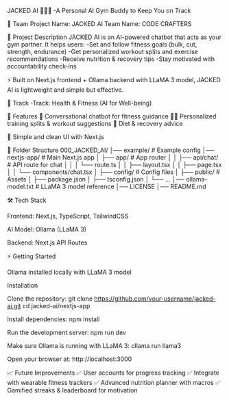 JACKED AI 🏋️‍♂️🤖
-A Personal AI Gym Buddy to Keep You on Track


👥 Team
Project Name: JACKED AI
Team Name: CODE CRAFTERS


📌 Project Description
JACKED AI is an AI-powered chatbot that acts as your gym partner.
It helps users:
-Set and follow fitness goals (bulk, cut, strength, endurance)
-Get personalized workout splits and exercise recommendations
-Receive nutrition & recovery tips
-Stay motivated with accountability check-ins

⚡ Built on Next.js frontend + Ollama backend with LLaMA 3 model, JACKED AI is lightweight and simple but effective.

🎯 Track
-Track: Health & Fitness (AI for Well-being)

🚀 Features
💬 Conversational chatbot for fitness guidance
🏋️‍♂️ Personalized training splits & workout suggestions
🥗 Diet & recovery advice


🎨 Simple and clean UI with Next.js

📂 Folder Structure
000_JACKED_AI/
│── example/                # Example config
│── nextjs-app/             # Main Next.js app
│   ├── app/                # App router
│   │   ├── api/chat/       # API route for chat
│   │   │   └── route.ts
│   │   ├── layout.tsx
│   │   ├── page.tsx
│   │   └── components/chat.tsx
│   ├── config/             # Config files
│   ├── public/             # Assets
│   ├── package.json
│   ├── tsconfig.json
│   └── ...
│── ollama-model.txt        # LLaMA 3 model reference
│── LICENSE
│── README.md



🛠️ Tech Stack

Frontend: Next.js, TypeScript, TailwindCSS

AI Model: Ollama (LLaMA 3)

Backend: Next.js API Routes 


⚡ Getting Started

Ollama installed locally with LLaMA 3 model


Installation

Clone the repository:
git clone https://github.com/your-username/jacked-ai.git
cd jacked-ai/nextjs-app


Install dependencies:
npm install


Run the development server:
npm run dev


Make sure Ollama is running with LLaMA 3:
ollama run llama3


Open your browser at:
http://localhost:3000



📈 Future Improvements
✅ User accounts for progress tracking
✅ Integrate with wearable fitness trackers
✅ Advanced nutrition planner with macros
✅ Gamified streaks & leaderboard for motivation